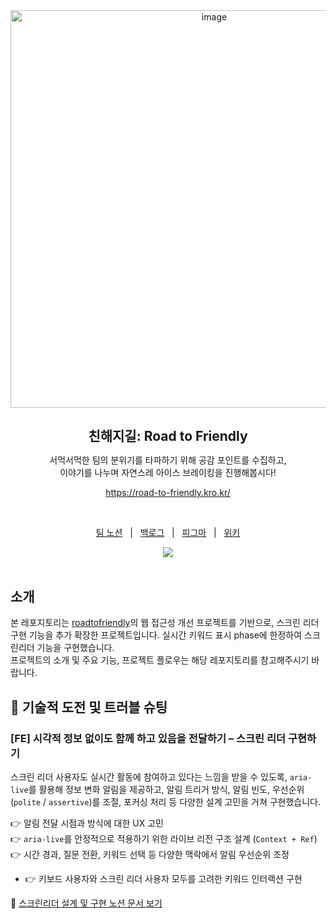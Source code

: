 <div align=center>
  <img width="636" alt="image" src="https://github.com/user-attachments/assets/0af48bc6-0594-492f-b030-e44ee2654a0f">
</div>

<h1 align=center style="text-align: center; font-size: 1.5em">친해지길: Road to Friendly</h3>

<div align=center>

<p>서먹서먹한 팀의 분위기를 타파하기 위해 공감 포인트를 수집하고,<br>이야기를 나누며 자연스레 아이스 브레이킹을 진행해봅시다!</p>

https://road-to-friendly.kro.kr/

<br/>


<p align=center>
  <a href="https://lime-mall-d34.notion.site/Road-to-friendly-2d8db233c6da4aaf8c3696a80ec83555?pvs=4">팀 노션</a>
  &nbsp; | &nbsp; 
  <a href="https://github.com/orgs/boostcampwm-2024/projects/13/views/6">백로그</a>
  &nbsp; | &nbsp;
  <a href="https://www.figma.com/design/wEa4zPVSbR94NPZ4rpgXpX/%EC%B9%9C%ED%95%B4%EC%A7%80%EA%B8%B8-%EB%94%94%EC%9E%90%EC%9D%B8?node-id=0-1&t=DG0578d4l8h9ZfxJ-1">피그마</a>
  &nbsp; | &nbsp; 
  <a href="https://github.com/boostcampwm-2024/web11-road_to_friendly/wiki">위키</a>
</p>

<div align=center>
  <a href="https://hits.seeyoufarm.com"><img src="https://hits.seeyoufarm.com/api/count/incr/badge.svg?url=https%3A%2F%2Fgithub.com%2Fboostcampwm-2024%2Fweb11-road_to_friendly&count_bg=%23B681FF&title_bg=%23555555&icon=&icon_color=%23E7E7E7&title=hits&edge_flat=false"/></a>
</div>
</div>
<br/>

## 소개
본 레포지토리는 [roadtofriendly](https://github.com/boostcampwm-2024/web11-road_to_friendly)의 웹 접근성 개선 프로젝트를 기반으로, 스크린 리더 구현 기능을 추가 확장한 프로젝트입니다.
실시간 키워드 표시 phase에 한정하여 스크린리더 기능을 구현했습니다.<br/>
프로젝트의 소개 및 주요 기능, 프로젝트 플로우는 해당 레포지토리를 참고해주시기 바랍니다.

## 🌈 기술적 도전 및 트러블 슈팅
### [FE] 시각적 정보 없이도 함께 하고 있음을 전달하기 – 스크린 리더 구현하기

스크린 리더 사용자도 실시간 활동에 참여하고 있다는 느낌을 받을 수 있도록, `aria-live`를 활용해 정보 변화 알림을 제공하고, 알림 트리거 방식, 알림 빈도, 우선순위(`polite` / `assertive`)를 조절, 포커싱 처리 등 다양한 설계 고민을 거쳐 구현했습니다.  

👉 알림 전달 시점과 방식에 대한 UX 고민<br/>
👉 `aria-live`를 안정적으로 적용하기 위한 라이브 리전 구조 설계 (`Context + Ref`)<br/>
👉 시간 경과, 질문 전환, 키워드 선택 등 다양한 맥락에서 알림 우선순위 조정<br/>
- 👉 키보드 사용자와 스크린 리더 사용자 모두를 고려한 키워드 인터랙션 구현<br/>

🔗 [스크린리더 설계 및 구현 노션 문서 보기](https://www.notion.so/1f157172b71f8077acf6d4680d901c55?pvs=4)
